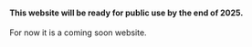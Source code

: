 #### This website will be ready for public use by the end of 2025.
For now it is a coming soon website.

